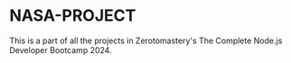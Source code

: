 # NASA-PROJECT
This is a part of all the projects in Zerotomastery's The Complete Node.js Developer Bootcamp 2024.
